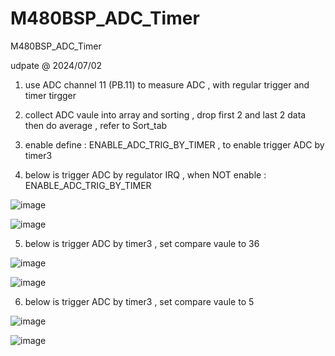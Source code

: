 # M480BSP_ADC_Timer
 M480BSP_ADC_Timer

udpate @ 2024/07/02

1. use ADC channel 11 (PB.11) to measure ADC , with regular trigger and timer tirgger

2. collect ADC vaule into array and sorting , drop first 2 and last 2 data then do average , refer to Sort_tab

3. enable define : ENABLE_ADC_TRIG_BY_TIMER , to enable trigger ADC by timer3 

4. below is trigger ADC by regulator IRQ , when NOT enable : ENABLE_ADC_TRIG_BY_TIMER


![image](https://github.com/released/M480BSP_ADC_Timer/main/adc_trig_by_cvt.jpg)


![image](https://github.com/released/M480BSP_ADC_Timer/main/adc_trig_by_cvt_3V3.jpg)


5. below is trigger ADC by timer3 , set compare vaule to 36 


![image](https://github.com/released/M480BSP_ADC_Timer/main/adc_trig_by_timer_36.jpg)


![image](https://github.com/released/M480BSP_ADC_Timer/main/adc_trig_by_timer_36_3V3.jpg)



6. below is trigger ADC by timer3 , set compare vaule to 5 


![image](https://github.com/released/M480BSP_ADC_Timer/main/adc_trig_by_timer_5.jpg)


![image](https://github.com/released/M480BSP_ADC_Timer/main/adc_trig_by_timer_5_3V3.jpg)

